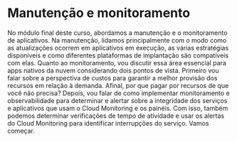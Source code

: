 # Manutenção e monitoramento

No módulo final deste curso, abordamos a manutenção e o monitoramento de aplicativos. Na manutenção, lidamos principalmente com o modo como as atualizações ocorrem em aplicativos em execução, as várias estratégias disponíveis e como diferentes plataformas de implantação são compatíveis com elas. Quanto ao monitoramento, vou discutir essa área essencial para apps nativos da nuvem considerando dois pontos de vista. Primeiro vou falar sobre a perspectiva de custos para garantir a melhor provisão dos recursos em relação à demanda. Afinal, por que pagar por recursos de que você não precisa? Depois, vou falar de como implementar monitoramento e observabilidade para determinar e alertar sobre a integridade dos serviços e aplicativos que usam o Cloud Monitoring e os painéis. Com isso, também podemos determinar verificações de tempo de atividade e usar os alertas do Cloud Monitoring para identificar interrupções do serviço. Vamos começar.